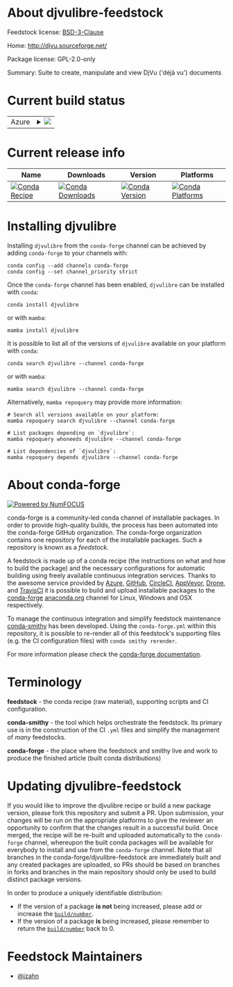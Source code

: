About djvulibre-feedstock
=========================

Feedstock license: [BSD-3-Clause](https://github.com/conda-forge/djvulibre-feedstock/blob/main/LICENSE.txt)

Home: http://djvu.sourceforge.net/

Package license: GPL-2.0-only

Summary: Suite to create, manipulate and view DjVu ('déjà vu') documents

Current build status
====================


<table>
    
  <tr>
    <td>Azure</td>
    <td>
      <details>
        <summary>
          <a href="https://dev.azure.com/conda-forge/feedstock-builds/_build/latest?definitionId=14075&branchName=main">
            <img src="https://dev.azure.com/conda-forge/feedstock-builds/_apis/build/status/djvulibre-feedstock?branchName=main">
          </a>
        </summary>
        <table>
          <thead><tr><th>Variant</th><th>Status</th></tr></thead>
          <tbody><tr>
              <td>linux_64</td>
              <td>
                <a href="https://dev.azure.com/conda-forge/feedstock-builds/_build/latest?definitionId=14075&branchName=main">
                  <img src="https://dev.azure.com/conda-forge/feedstock-builds/_apis/build/status/djvulibre-feedstock?branchName=main&jobName=linux&configuration=linux%20linux_64_" alt="variant">
                </a>
              </td>
            </tr><tr>
              <td>osx_64</td>
              <td>
                <a href="https://dev.azure.com/conda-forge/feedstock-builds/_build/latest?definitionId=14075&branchName=main">
                  <img src="https://dev.azure.com/conda-forge/feedstock-builds/_apis/build/status/djvulibre-feedstock?branchName=main&jobName=osx&configuration=osx%20osx_64_" alt="variant">
                </a>
              </td>
            </tr>
          </tbody>
        </table>
      </details>
    </td>
  </tr>
</table>

Current release info
====================

| Name | Downloads | Version | Platforms |
| --- | --- | --- | --- |
| [![Conda Recipe](https://img.shields.io/badge/recipe-djvulibre-green.svg)](https://anaconda.org/conda-forge/djvulibre) | [![Conda Downloads](https://img.shields.io/conda/dn/conda-forge/djvulibre.svg)](https://anaconda.org/conda-forge/djvulibre) | [![Conda Version](https://img.shields.io/conda/vn/conda-forge/djvulibre.svg)](https://anaconda.org/conda-forge/djvulibre) | [![Conda Platforms](https://img.shields.io/conda/pn/conda-forge/djvulibre.svg)](https://anaconda.org/conda-forge/djvulibre) |

Installing djvulibre
====================

Installing `djvulibre` from the `conda-forge` channel can be achieved by adding `conda-forge` to your channels with:

```
conda config --add channels conda-forge
conda config --set channel_priority strict
```

Once the `conda-forge` channel has been enabled, `djvulibre` can be installed with `conda`:

```
conda install djvulibre
```

or with `mamba`:

```
mamba install djvulibre
```

It is possible to list all of the versions of `djvulibre` available on your platform with `conda`:

```
conda search djvulibre --channel conda-forge
```

or with `mamba`:

```
mamba search djvulibre --channel conda-forge
```

Alternatively, `mamba repoquery` may provide more information:

```
# Search all versions available on your platform:
mamba repoquery search djvulibre --channel conda-forge

# List packages depending on `djvulibre`:
mamba repoquery whoneeds djvulibre --channel conda-forge

# List dependencies of `djvulibre`:
mamba repoquery depends djvulibre --channel conda-forge
```


About conda-forge
=================

[![Powered by
NumFOCUS](https://img.shields.io/badge/powered%20by-NumFOCUS-orange.svg?style=flat&colorA=E1523D&colorB=007D8A)](https://numfocus.org)

conda-forge is a community-led conda channel of installable packages.
In order to provide high-quality builds, the process has been automated into the
conda-forge GitHub organization. The conda-forge organization contains one repository
for each of the installable packages. Such a repository is known as a *feedstock*.

A feedstock is made up of a conda recipe (the instructions on what and how to build
the package) and the necessary configurations for automatic building using freely
available continuous integration services. Thanks to the awesome service provided by
[Azure](https://azure.microsoft.com/en-us/services/devops/), [GitHub](https://github.com/),
[CircleCI](https://circleci.com/), [AppVeyor](https://www.appveyor.com/),
[Drone](https://cloud.drone.io/welcome), and [TravisCI](https://travis-ci.com/)
it is possible to build and upload installable packages to the
[conda-forge](https://anaconda.org/conda-forge) [anaconda.org](https://anaconda.org/)
channel for Linux, Windows and OSX respectively.

To manage the continuous integration and simplify feedstock maintenance
[conda-smithy](https://github.com/conda-forge/conda-smithy) has been developed.
Using the ``conda-forge.yml`` within this repository, it is possible to re-render all of
this feedstock's supporting files (e.g. the CI configuration files) with ``conda smithy rerender``.

For more information please check the [conda-forge documentation](https://conda-forge.org/docs/).

Terminology
===========

**feedstock** - the conda recipe (raw material), supporting scripts and CI configuration.

**conda-smithy** - the tool which helps orchestrate the feedstock.
                   Its primary use is in the construction of the CI ``.yml`` files
                   and simplify the management of *many* feedstocks.

**conda-forge** - the place where the feedstock and smithy live and work to
                  produce the finished article (built conda distributions)


Updating djvulibre-feedstock
============================

If you would like to improve the djvulibre recipe or build a new
package version, please fork this repository and submit a PR. Upon submission,
your changes will be run on the appropriate platforms to give the reviewer an
opportunity to confirm that the changes result in a successful build. Once
merged, the recipe will be re-built and uploaded automatically to the
`conda-forge` channel, whereupon the built conda packages will be available for
everybody to install and use from the `conda-forge` channel.
Note that all branches in the conda-forge/djvulibre-feedstock are
immediately built and any created packages are uploaded, so PRs should be based
on branches in forks and branches in the main repository should only be used to
build distinct package versions.

In order to produce a uniquely identifiable distribution:
 * If the version of a package **is not** being increased, please add or increase
   the [``build/number``](https://docs.conda.io/projects/conda-build/en/latest/resources/define-metadata.html#build-number-and-string).
 * If the version of a package **is** being increased, please remember to return
   the [``build/number``](https://docs.conda.io/projects/conda-build/en/latest/resources/define-metadata.html#build-number-and-string)
   back to 0.

Feedstock Maintainers
=====================

* [@izahn](https://github.com/izahn/)

